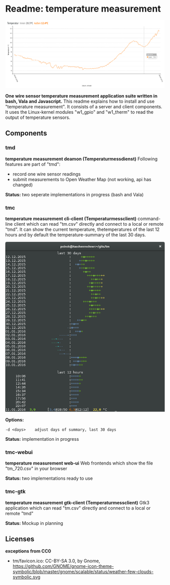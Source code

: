 # Readme: temperature measurement

![Eclipse 2015](/tm/150320eclipse.png)

**One wire sensor temperature measurement application suite written in bash, Vala and Javascript.**
This readme explains how to install and use "temperature measurement". It consists of a server and client components. It uses the Linux-kernel modules "w1_gpio" and "w1_therm" to read the output of temperature sensors.

## Components

### tmd
**temperature measurement deamon (Temperaturmessdienst)**
Following features are part of "tmd":
 - record one wire sensor readings
 - submit measurements to Open Weather Map (not working, api has changed)

**Status:** two seperate implementations in progress (bash and Vala)

### tmc
**temperature measurement cli-client (Temperaturmessclient)**
command-line client which can read "tm.csv" directly and connect to a local or remote "tmd". It can show the current temperature, thetemperatures of the last 12 hours and by default the temperature-summary of the last 30 days.

![tmc](/tm/tmc.png)

**Options:**
```
-d <days>    adjust days of summary, last 30 days
```

**Status:** implementation in progress

### tmc-webui
**temperature measurement web-ui**
Web frontends which show the file "tm_720.csv" in your browser

**Status:** two implementations ready to use

### tmc-gtk
**temperature measurement gtk-client (Temperaturmessclient)**
Gtk3 application which can read "tm.csv" directly and connect to a local or remote "tmd"

**Status:** Mockup in planning

## Licenses
**exceptions from CC0**
- tm/favicon.ico: CC-BY-SA 3.0, by Gnome, https://github.com/GNOME/gnome-icon-theme-symbolic/blob/master/gnome/scalable/status/weather-few-clouds-symbolic.svg
